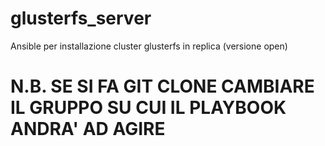 # glusterfs_server
Ansible per installazione cluster glusterfs in replica (versione open)

# N.B. SE SI FA GIT CLONE CAMBIARE IL GRUPPO SU CUI IL PLAYBOOK ANDRA' AD AGIRE
